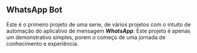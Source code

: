 ##  WhatsApp Bot
Este é o primeiro projeto de uma serie, de vários projetos com o intuito de automação do aplicativo de mensagem ***WhatsApp***.
Este projeto é apenas um demonstrativo simples, porem o começo de uma jornada de conhecimento e experiência. 

